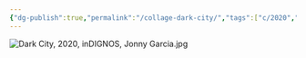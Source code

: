 ```yaml
---
{"dg-publish":true,"permalink":"/collage-dark-city/","tags":["c/2020","c/inDignos","c/man","c/hat","c/flower","c/yellow","c/city"],"created":"2024-01-17T12:17:10.557-05:00","updated":"2024-01-17T12:18:12.145-05:00"}
---
```



![Dark City, 2020, inDIGNOS, Jonny Garcia.jpg](/img/user/MEDIA/Dark%20City,%202020,%20inDIGNOS,%20Jonny%20Garcia.jpg)

